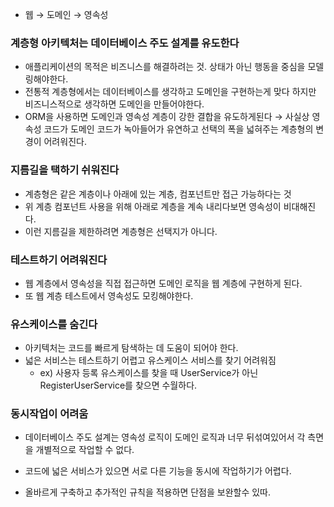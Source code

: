 - 웹 → 도메인 → 영속성

### 계층형 아키텍처는 데이터베이스 주도 설계를 유도한다

- 애플리케이션의 목적은 비즈니스를 해결하려는 것. 상태가 아닌 행동을 중심을 모델링해야한다.
- 전통적 계층형에서는 데이터베이스를 생각하고 도메인을 구현하는게 맞다 하지만 비즈니스적으로 생각하면 도메인을 만들어야한다.
- ORM을 사용하면 도메인과 영속성 계층이 강한 결합을 유도하게된다 → 사실상 영속성 코드가 도메인 코드가 녹아들어가 유연하고 선택의 폭을 넓혀주는 계층형의 변경이 어려워진다.

### 지름길을 택하기 쉬워진다

- 계층형은 같은 계층이나 아래에 있는 계층, 컴포넌트만 접근 가능하다는 것
- 위 계층 컴포넌트 사용을 위해 아래로 계층을 계속 내리다보면 영속성이 비대해진다.
- 이런 지름길을 제한하려면 계층형은 선택지가 아니다.

### 테스트하기 어려워진다

- 웹 계층에서 영속성을 직접 접근하면 도메인 로직을 웹 계층에 구현하게 된다.
- 또 웹 계층 테스트에서 영속성도 모킹해야한다.

### 유스케이스를 숨긴다

- 아키텍처는 코드를 빠르게 탐색하는 데 도움이 되어야 한다.
- 넓은 서비스는 테스트하기 어렵고 유스케이스 서비스를 찾기 어려워짐
    - ex) 사용자 등록 유스케이스를 찾을 때 UserService가 아닌 RegisterUserService를 찾으면 수월하다.

### 동시작업이 어려움

- 데이터베이스 주도 설계는 영속성 로직이 도메인 로직과 너무 뒤섞여있어서 각 측면을 개별적으로 작업할 수 없다.
- 코드에 넓은 서비스가 있으면 서로 다른 기능을 동시에 작업하기가 어렵다.

- 올바르게 구축하고 추가적인 규칙을 적용하면 단점을 보완할수 있따.
